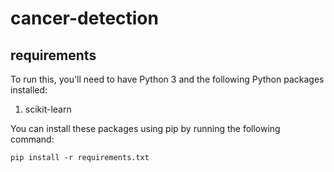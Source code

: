 # cancer-detection
## requirements
To run this, you'll need to have Python 3 and the following Python packages installed:

1. scikit-learn

You can install these packages using pip by running the following command:

`
pip install -r requirements.txt
`
